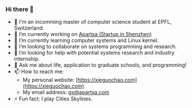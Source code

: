 ### Hi there 👋

- 🏫 I'm an incomming master of computer science student at EPFL, Switzerland.
- 🔭 I’m currently working on [Apartsa (Startup in Shenzhen)](https://apartsa.com/)
- 🌱 I’m currently learning computer systems and Linux kernel.
- 👯 I’m looking to collaborate on systems programming and research.
- 🤔 I’m looking for help with potential systems research and industry internship.
- 💬 Ask me about life, application to graduate schools, and programming!
- 📫 How to reach me:
  - My personal website: [https://xieguochao.com](https://xieguochao.com)
  - My email address: [gx@apartsa.com](mailto://gx@apartsa.com)
- ⚡ Fun fact: I play Cities Skylines.

<!--
**XieGuochao/XieGuochao** is a ✨ _special_ ✨ repository because its `README.md` (this file) appears on your GitHub profile.

Here are some ideas to get you started:

- 🔭 I’m currently working on ...
- 🌱 I’m currently learning ...
- 👯 I’m looking to collaborate on ...
- 🤔 I’m looking for help with ...
- 💬 Ask me about ...
- 📫 How to reach me: ...
- 😄 Pronouns: ...
- ⚡ Fun fact: ...
-->

